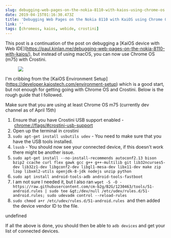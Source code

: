 ```yaml
---
slug: debugging-web-pages-on-the-nokia-8110-with-kaios-using-chrome-os
date: 2019-04-15T01:16:30.473Z
title: 'Debugging Web Pages on the Nokia 8110 with KaiOS using Chrome OS'
link: ''
tags: [chromeos, kaios, webide, crostini]
---
```

This post is a continuation of the post on debugging a [KaiOS device with Web IDE](<a href="https://paul.kinlan.me/debugging-web-pages-on-the-nokia-8110-with-kaios/">https://paul.kinlan.me/debugging-web-pages-on-the-nokia-8110-with-kaios/</a>), but instead of using macOS, you can now use Chrome OS (m75) with Crostini.

<figure><img src="/images/2019-04-15-debugging-web-pages-on-the-nokia-8110-with-kaios-using-chrome-os-1.jpeg"></figure>

I'm cribbing from the [KaiOS Environment Setup](<a href="https://developer.kaiostech.com/environment-setup">https://developer.kaiostech.com/environment-setup</a>) which is a good start, but not enough for getting going with Chrome OS and Crostini. Below is the rough guide that I followed.

Make sure that you are using at least Chrome OS m75 (currently dev channel as of April 15th)
1. Ensure that you have Crostini USB support enabled -&nbsp;<a href="chrome://flags/#crostini-usb-support">chrome://flags/#crostini-usb-support</a>
1. Open up the terminal in crostini
1. `sudo apt-get install usbutils udev` - You need to make sure that you have the USB tools installed.
1. `lsusb` - You should now see your connected device, if this doesn't work there might be another issue.
1. `sudo apt-get install --no-install-recommends autoconf2.13 bison bzip2 ccache curl flex gawk gcc g++ g++-multilib git lib32ncurses5-dev lib32z1-dev libgconf2-dev libgl1-mesa-dev libx11-dev make zip lzop libxml2-utils openjdk-8-jdk nodejs unzip python`
1. `sudo apt install android-tools-adb android-tools-fastboot`<br>
1. I am not sure I needed it, but I also ran `wget -S -O - https://raw.githubusercontent.com/cm-b2g/B2G/1230463/tools/51-android.rules | sudo tee &gt;/dev/null /etc/udev/rules.d/51-android.rules; sudo udevadm control --reload-rules`
1. `sudo chmod a+r /etc/udev/rules.d/51-android.rules`&nbsp; and then added the device vendor ID to the file.

undefined

If all the above is done, you should then be able to `adb devices` and get your list of connected devices.

